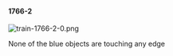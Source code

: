 #### 1766-2
![train-1766-2-0.png](https://github.com/lil-lab/nlvr/raw/master/nlvr/train/images/16/train-1766-2-0.png "train-1766-2-0.png")

None of the blue objects are touching any edge